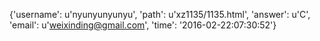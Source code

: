 {'username': u'nyunyunyunyu', 'path': u'xz1135/1135.html', 'answer': u'C', 'email': u'weixinding@gmail.com', 'time': '2016-02-22:07:30:52'}